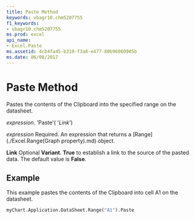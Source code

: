 ```yaml
---
title: Paste Method
keywords: vbagr10.chm5207755
f1_keywords:
- vbagr10.chm5207755
ms.prod: excel
api_name:
- Excel.Paste
ms.assetid: 4cb4fa45-b319-f3a8-e477-80b96060905b
ms.date: 06/08/2017
---
```



# Paste Method

Pastes the contents of the Clipboard into the specified range on the datasheet.

 _expression_. 'Paste'( '_Link_')

 _expression_ Required. An expression that returns a [Range](./Excel.Range(Graph property).md) object.

 **Link** Optional **Variant**.  **True** to establish a link to the source of the pasted data. The default value is **False**.

## Example

This example pastes the contents of the Clipboard into cell A1 on the datasheet.


```vb
myChart.Application.DataSheet.Range("A1").Paste
```



